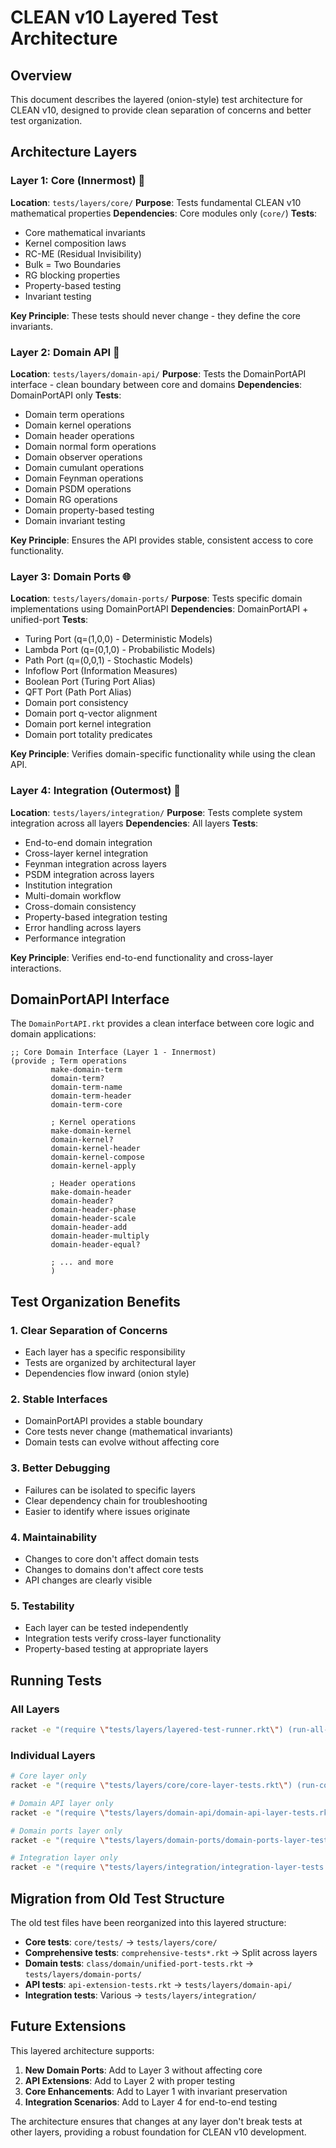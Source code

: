 # CLEAN v10 Layered Test Architecture

## Overview

This document describes the layered (onion-style) test architecture for CLEAN v10, designed to provide clean separation of concerns and better test organization.

## Architecture Layers

### Layer 1: Core (Innermost) 🧮
**Location**: `tests/layers/core/`
**Purpose**: Tests fundamental CLEAN v10 mathematical properties
**Dependencies**: Core modules only (`core/`)
**Tests**:
- Core mathematical invariants
- Kernel composition laws
- RC-ME (Residual Invisibility)
- Bulk = Two Boundaries
- RG blocking properties
- Property-based testing
- Invariant testing

**Key Principle**: These tests should never change - they define the core invariants.

### Layer 2: Domain API 🔌
**Location**: `tests/layers/domain-api/`
**Purpose**: Tests the DomainPortAPI interface - clean boundary between core and domains
**Dependencies**: DomainPortAPI only
**Tests**:
- Domain term operations
- Domain kernel operations
- Domain header operations
- Domain normal form operations
- Domain observer operations
- Domain cumulant operations
- Domain Feynman operations
- Domain PSDM operations
- Domain RG operations
- Domain property-based testing
- Domain invariant testing

**Key Principle**: Ensures the API provides stable, consistent access to core functionality.

### Layer 3: Domain Ports 🌐
**Location**: `tests/layers/domain-ports/`
**Purpose**: Tests specific domain implementations using DomainPortAPI
**Dependencies**: DomainPortAPI + unified-port
**Tests**:
- Turing Port (q=(1,0,0) - Deterministic Models)
- Lambda Port (q=(0,1,0) - Probabilistic Models)
- Path Port (q=(0,0,1) - Stochastic Models)
- Infoflow Port (Information Measures)
- Boolean Port (Turing Port Alias)
- QFT Port (Path Port Alias)
- Domain port consistency
- Domain port q-vector alignment
- Domain port kernel integration
- Domain port totality predicates

**Key Principle**: Verifies domain-specific functionality while using the clean API.

### Layer 4: Integration (Outermost) 🔗
**Location**: `tests/layers/integration/`
**Purpose**: Tests complete system integration across all layers
**Dependencies**: All layers
**Tests**:
- End-to-end domain integration
- Cross-layer kernel integration
- Feynman integration across layers
- PSDM integration across layers
- Institution integration
- Multi-domain workflow
- Cross-domain consistency
- Property-based integration testing
- Error handling across layers
- Performance integration

**Key Principle**: Verifies end-to-end functionality and cross-layer interactions.

## DomainPortAPI Interface

The `DomainPortAPI.rkt` provides a clean interface between core logic and domain applications:

```racket
;; Core Domain Interface (Layer 1 - Innermost)
(provide ; Term operations
         make-domain-term
         domain-term?
         domain-term-name
         domain-term-header
         domain-term-core
         
         ; Kernel operations
         make-domain-kernel
         domain-kernel?
         domain-kernel-header
         domain-kernel-compose
         domain-kernel-apply
         
         ; Header operations
         make-domain-header
         domain-header?
         domain-header-phase
         domain-header-scale
         domain-header-add
         domain-header-multiply
         domain-header-equal?
         
         ; ... and more
         )
```

## Test Organization Benefits

### 1. **Clear Separation of Concerns**
- Each layer has a specific responsibility
- Tests are organized by architectural layer
- Dependencies flow inward (onion style)

### 2. **Stable Interfaces**
- DomainPortAPI provides a stable boundary
- Core tests never change (mathematical invariants)
- Domain tests can evolve without affecting core

### 3. **Better Debugging**
- Failures can be isolated to specific layers
- Clear dependency chain for troubleshooting
- Easier to identify where issues originate

### 4. **Maintainability**
- Changes to core don't affect domain tests
- Changes to domains don't affect core tests
- API changes are clearly visible

### 5. **Testability**
- Each layer can be tested independently
- Integration tests verify cross-layer functionality
- Property-based testing at appropriate layers

## Running Tests

### All Layers
```bash
racket -e "(require \"tests/layers/layered-test-runner.rkt\") (run-all-layered-tests)"
```

### Individual Layers
```bash
# Core layer only
racket -e "(require \"tests/layers/core/core-layer-tests.rkt\") (run-core-layer-tests)"

# Domain API layer only
racket -e "(require \"tests/layers/domain-api/domain-api-layer-tests.rkt\") (run-domain-api-layer-tests)"

# Domain ports layer only
racket -e "(require \"tests/layers/domain-ports/domain-ports-layer-tests.rkt\") (run-domain-ports-layer-tests)"

# Integration layer only
racket -e "(require \"tests/layers/integration/integration-layer-tests.rkt\") (run-integration-layer-tests)"
```

## Migration from Old Test Structure

The old test files have been reorganized into this layered structure:

- **Core tests**: `core/tests/` → `tests/layers/core/`
- **Comprehensive tests**: `comprehensive-tests*.rkt` → Split across layers
- **Domain tests**: `class/domain/unified-port-tests.rkt` → `tests/layers/domain-ports/`
- **API tests**: `api-extension-tests.rkt` → `tests/layers/domain-api/`
- **Integration tests**: Various → `tests/layers/integration/`

## Future Extensions

This layered architecture supports:

1. **New Domain Ports**: Add to Layer 3 without affecting core
2. **API Extensions**: Add to Layer 2 with proper testing
3. **Core Enhancements**: Add to Layer 1 with invariant preservation
4. **Integration Scenarios**: Add to Layer 4 for end-to-end testing

The architecture ensures that changes at any layer don't break tests at other layers, providing a robust foundation for CLEAN v10 development.


